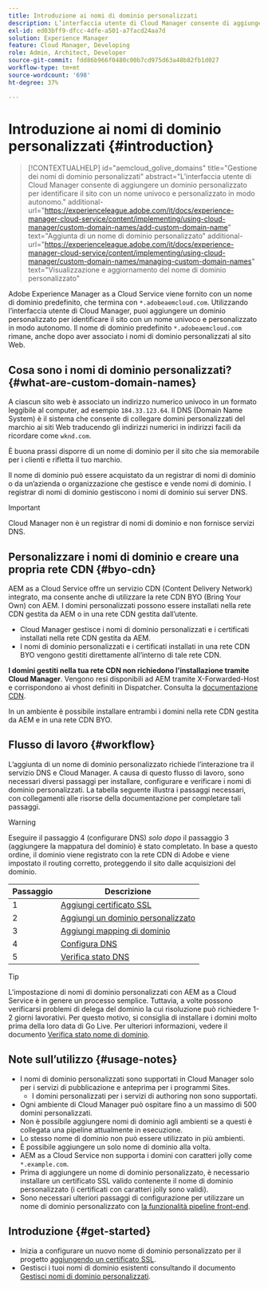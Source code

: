 ```yaml
---
title: Introduzione ai nomi di dominio personalizzati
description: L’interfaccia utente di Cloud Manager consente di aggiungere un dominio personalizzato per identificare il sito con un nome univoco e personalizzato in modo autonomo.
exl-id: ed03bff9-dfcc-4dfe-a501-a7facd24aa7d
solution: Experience Manager
feature: Cloud Manager, Developing
role: Admin, Architect, Developer
source-git-commit: fdd86b966f0480c00b7cd975d63a48b82fb1d027
workflow-type: tm+mt
source-wordcount: '698'
ht-degree: 37%

---
```



# Introduzione ai nomi di dominio personalizzati {#introduction}

>[!CONTEXTUALHELP]
>id="aemcloud_golive_domains"
>title="Gestione dei nomi di dominio personalizzati"
>abstract="L’interfaccia utente di Cloud Manager consente di aggiungere un dominio personalizzato per identificare il sito con un nome univoco e personalizzato in modo autonomo."
>additional-url="https://experienceleague.adobe.com/it/docs/experience-manager-cloud-service/content/implementing/using-cloud-manager/custom-domain-names/add-custom-domain-name" text="Aggiunta di un nome di dominio personalizzato"
>additional-url="https://experienceleague.adobe.com/it/docs/experience-manager-cloud-service/content/implementing/using-cloud-manager/custom-domain-names/managing-custom-domain-names" text="Visualizzazione e aggiornamento del nome di dominio personalizzato"

Adobe Experience Manager as a Cloud Service viene fornito con un nome di dominio predefinito, che termina con `*.adobeaemcloud.com`. Utilizzando l’interfaccia utente di Cloud Manager, puoi aggiungere un dominio personalizzato per identificare il sito con un nome univoco e personalizzato in modo autonomo. Il nome di dominio predefinito `*.adobeaemcloud.com` rimane, anche dopo aver associato i nomi di dominio personalizzati al sito Web.

## Cosa sono i nomi di dominio personalizzati? {#what-are-custom-domain-names}

A ciascun sito web è associato un indirizzo numerico univoco in un formato leggibile al computer, ad esempio `184.33.123.64`. Il DNS (Domain Name System) è il sistema che consente di collegare domini personalizzati del marchio ai siti Web traducendo gli indirizzi numerici in indirizzi facili da ricordare come `wknd.com`.

È buona prassi disporre di un nome di dominio per il sito che sia memorabile per i clienti e rifletta il tuo marchio.

Il nome di dominio può essere acquistato da un registrar di nomi di dominio o da un’azienda o organizzazione che gestisce e vende nomi di dominio. I registrar di nomi di dominio gestiscono i nomi di dominio sui server DNS.

>[!IMPORTANT]
>
>Cloud Manager non è un registrar di nomi di dominio e non fornisce servizi DNS.

## Personalizzare i nomi di dominio e creare una propria rete CDN {#byo-cdn}

AEM as a Cloud Service offre un servizio CDN (Content Delivery Network) integrato, ma consente anche di utilizzare la rete CDN BYO (Bring Your Own) con AEM. I domini personalizzati possono essere installati nella rete CDN gestita da AEM o in una rete CDN gestita dall’utente.

* Cloud Manager gestisce i nomi di dominio personalizzati e i certificati installati nella rete CDN gestita da AEM.
* I nomi di dominio personalizzati e i certificati installati in una rete CDN BYO vengono gestiti direttamente all’interno di tale rete CDN.

**I domini gestiti nella tua rete CDN non richiedono l&#39;installazione tramite Cloud Manager**. Vengono resi disponibili ad AEM tramite X-Forwarded-Host e corrispondono ai vhost definiti in Dispatcher. Consulta la [documentazione CDN](/help/implementing/dispatcher/cdn.md).

In un ambiente è possibile installare entrambi i domini nella rete CDN gestita da AEM e in una rete CDN BYO.

## Flusso di lavoro {#workflow}

L’aggiunta di un nome di dominio personalizzato richiede l’interazione tra il servizio DNS e Cloud Manager. A causa di questo flusso di lavoro, sono necessari diversi passaggi per installare, configurare e verificare i nomi di dominio personalizzati. La tabella seguente illustra i passaggi necessari, con collegamenti alle risorse della documentazione per completare tali passaggi.

>[!WARNING]
>
>Eseguire il passaggio 4 (configurare DNS) *solo dopo* il passaggio 3 (aggiungere la mappatura del dominio) è stato completato. In base a questo ordine, il dominio viene registrato con la rete CDN di Adobe e viene impostato il routing corretto, proteggendo il sito dalle acquisizioni del dominio.

| Passaggio | Descrizione |
| --- | --- |
| 1 | [Aggiungi certificato SSL](/help/implementing/cloud-manager/managing-ssl-certifications/add-ssl-certificate.md) |
| 2 | [Aggiungi un dominio personalizzato](/help/implementing/cloud-manager/custom-domain-names/add-custom-domain-name.md) |
| 3 | [Aggiungi mapping di dominio](/help/implementing/cloud-manager/custom-domain-names/add-custom-domain-name.md) |
| 4 | [Configura DNS](/help/implementing/cloud-manager/custom-domain-names/add-custom-domain-name.md#config-dns) |
| 5 | [Verifica stato DNS](/help/implementing/cloud-manager/custom-domain-names/check-dns-record-status.md) |

>[!TIP]
>
>L’impostazione di nomi di dominio personalizzati con AEM as a Cloud Service è in genere un processo semplice. Tuttavia, a volte possono verificarsi problemi di delega del dominio la cui risoluzione può richiedere 1-2 giorni lavorativi. Per questo motivo, si consiglia di installare i domini molto prima della loro data di Go Live. Per ulteriori informazioni, vedere il documento [Verifica stato nome di dominio](/help/implementing/cloud-manager/custom-domain-names/check-domain-name-status.md).

## Note sull’utilizzo {#usage-notes}

* I nomi di dominio personalizzati sono supportati in Cloud Manager solo per i servizi di pubblicazione e anteprima per i programmi Sites.
   * I domini personalizzati per i servizi di authoring non sono supportati.
* Ogni ambiente di Cloud Manager può ospitare fino a un massimo di 500 domini personalizzati.
* Non è possibile aggiungere nomi di dominio agli ambienti se a questi è collegata una pipeline attualmente in esecuzione.
* Lo stesso nome di dominio non può essere utilizzato in più ambienti.
* È possibile aggiungere un solo nome di dominio alla volta.
* AEM as a Cloud Service non supporta i domini con caratteri jolly come `*.example.com`.
* Prima di aggiungere un nome di dominio personalizzato, è necessario installare un certificato SSL valido contenente il nome di dominio personalizzato (i certificati con caratteri jolly sono validi).
* Sono necessari ulteriori passaggi di configurazione per utilizzare un nome di dominio personalizzato con [la funzionalità pipeline front-end](/help/sites-cloud/administering/site-creation/enable-front-end-pipeline.md#custom-domains).

## Introduzione {#get-started}

* Inizia a configurare un nuovo nome di dominio personalizzato per il progetto [aggiungendo un certificato SSL](/help/implementing/cloud-manager/managing-ssl-certifications/add-ssl-certificate.md).
* Gestisci i tuoi nomi di dominio esistenti consultando il documento [Gestisci nomi di dominio personalizzati](/help/implementing/cloud-manager/custom-domain-names/managing-custom-domain-names.md).
